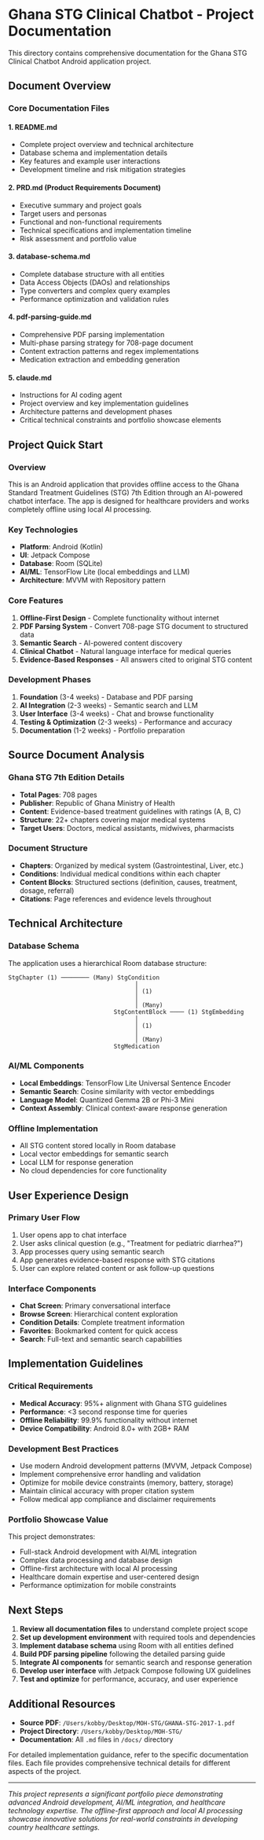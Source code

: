 # Ghana STG Clinical Chatbot - Project Documentation

This directory contains comprehensive documentation for the Ghana STG Clinical Chatbot Android application project.

## Document Overview

### Core Documentation Files

#### 1. **README.md**
- Complete project overview and technical architecture
- Database schema and implementation details
- Key features and example user interactions
- Development timeline and risk mitigation strategies

#### 2. **PRD.md** (Product Requirements Document)
- Executive summary and project goals
- Target users and personas
- Functional and non-functional requirements
- Technical specifications and implementation timeline
- Risk assessment and portfolio value

#### 3. **database-schema.md**
- Complete database structure with all entities
- Data Access Objects (DAOs) and relationships
- Type converters and complex query examples
- Performance optimization and validation rules

#### 4. **pdf-parsing-guide.md**
- Comprehensive PDF parsing implementation
- Multi-phase parsing strategy for 708-page document
- Content extraction patterns and regex implementations
- Medication extraction and embedding generation

#### 5. **claude.md**
- Instructions for AI coding agent
- Project overview and key implementation guidelines
- Architecture patterns and development phases
- Critical technical constraints and portfolio showcase elements

## Project Quick Start

### Overview
This is an Android application that provides offline access to the Ghana Standard Treatment Guidelines (STG) 7th Edition through an AI-powered chatbot interface. The app is designed for healthcare providers and works completely offline using local AI processing.

### Key Technologies
- **Platform**: Android (Kotlin)
- **UI**: Jetpack Compose
- **Database**: Room (SQLite)
- **AI/ML**: TensorFlow Lite (local embeddings and LLM)
- **Architecture**: MVVM with Repository pattern

### Core Features
1. **Offline-First Design** - Complete functionality without internet
2. **PDF Parsing System** - Convert 708-page STG document to structured data
3. **Semantic Search** - AI-powered content discovery
4. **Clinical Chatbot** - Natural language interface for medical queries
5. **Evidence-Based Responses** - All answers cited to original STG content

### Development Phases
1. **Foundation** (3-4 weeks) - Database and PDF parsing
2. **AI Integration** (2-3 weeks) - Semantic search and LLM
3. **User Interface** (3-4 weeks) - Chat and browse functionality
4. **Testing & Optimization** (2-3 weeks) - Performance and accuracy
5. **Documentation** (1-2 weeks) - Portfolio preparation

## Source Document Analysis

### Ghana STG 7th Edition Details
- **Total Pages**: 708 pages
- **Publisher**: Republic of Ghana Ministry of Health
- **Content**: Evidence-based treatment guidelines with ratings (A, B, C)
- **Structure**: 22+ chapters covering major medical systems
- **Target Users**: Doctors, medical assistants, midwives, pharmacists

### Document Structure
- **Chapters**: Organized by medical system (Gastrointestinal, Liver, etc.)
- **Conditions**: Individual medical conditions within each chapter
- **Content Blocks**: Structured sections (definition, causes, treatment, dosage, referral)
- **Citations**: Page references and evidence levels throughout

## Technical Architecture

### Database Schema
The application uses a hierarchical Room database structure:

```
StgChapter (1) ──────── (Many) StgCondition
                                    │
                                    │ (1)
                                    │
                                    │ (Many)
                              StgContentBlock ──── (1) StgEmbedding
                                    │
                                    │ (1)
                                    │
                                    │ (Many)
                              StgMedication
```

### AI/ML Components
- **Local Embeddings**: TensorFlow Lite Universal Sentence Encoder
- **Semantic Search**: Cosine similarity with vector embeddings
- **Language Model**: Quantized Gemma 2B or Phi-3 Mini
- **Context Assembly**: Clinical context-aware response generation

### Offline Implementation
- All STG content stored locally in Room database
- Local vector embeddings for semantic search
- Local LLM for response generation
- No cloud dependencies for core functionality

## User Experience Design

### Primary User Flow
1. User opens app to chat interface
2. User asks clinical question (e.g., "Treatment for pediatric diarrhea?")
3. App processes query using semantic search
4. App generates evidence-based response with STG citations
5. User can explore related content or ask follow-up questions

### Interface Components
- **Chat Screen**: Primary conversational interface
- **Browse Screen**: Hierarchical content exploration
- **Condition Details**: Complete treatment information
- **Favorites**: Bookmarked content for quick access
- **Search**: Full-text and semantic search capabilities

## Implementation Guidelines

### Critical Requirements
- **Medical Accuracy**: 95%+ alignment with Ghana STG guidelines
- **Performance**: <3 second response time for queries
- **Offline Reliability**: 99.9% functionality without internet
- **Device Compatibility**: Android 8.0+ with 2GB+ RAM

### Development Best Practices
- Use modern Android development patterns (MVVM, Jetpack Compose)
- Implement comprehensive error handling and validation
- Optimize for mobile device constraints (memory, battery, storage)
- Maintain clinical accuracy with proper citation system
- Follow medical app compliance and disclaimer requirements

### Portfolio Showcase Value
This project demonstrates:
- Full-stack Android development with AI/ML integration
- Complex data processing and database design
- Offline-first architecture with local AI processing
- Healthcare domain expertise and user-centered design
- Performance optimization for mobile constraints

## Next Steps

1. **Review all documentation files** to understand complete project scope
2. **Set up development environment** with required tools and dependencies
3. **Implement database schema** using Room with all entities defined
4. **Build PDF parsing pipeline** following the detailed parsing guide
5. **Integrate AI components** for semantic search and response generation
6. **Develop user interface** with Jetpack Compose following UX guidelines
7. **Test and optimize** for performance, accuracy, and user experience

## Additional Resources

- **Source PDF**: `/Users/kobby/Desktop/MOH-STG/GHANA-STG-2017-1.pdf`
- **Project Directory**: `/Users/kobby/Desktop/MOH-STG/`
- **Documentation**: All `.md` files in `/docs/` directory

For detailed implementation guidance, refer to the specific documentation files. Each file provides comprehensive technical details for different aspects of the project.

---

*This project represents a significant portfolio piece demonstrating advanced Android development, AI/ML integration, and healthcare technology expertise. The offline-first approach and local AI processing showcase innovative solutions for real-world constraints in developing country healthcare settings.*
